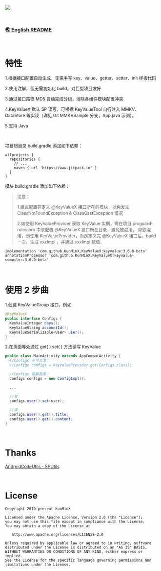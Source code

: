 ![](https://tva1.sinaimg.cn/large/e6c9d24ely1h4kltojgmqj21h80dmabg.jpg)

&nbsp;

### [🌏 English README](https://github.com/KunMinX/KeyValueX/blob/main/README_EN.md)

&nbsp;

# 特性

1.根据接口配置自动生成，无需手写 key、value、getter、setter、init 样板代码

2.使用注解，但无需初始化 build，对巨型项目友好

3.通过接口路径 MD5 自动完成分组，消除各组件模块配置冲突

4.KeyValueX 默认 SP 读写，可根据 KeyValueTool 自行注入 MMKV、DataStore 等实现（详见 Git MMKVSample 分支，App.java 示例）。

5.支持 Java

&nbsp;

项目根目录 build.gradle 添加如下依赖：

```
allprojects {
  repositories {
    // ...
    maven { url 'https://www.jitpack.io' }
  }
}
```

模块 build.gradle 添加如下依赖：

> 注意：
>
> 1.建议配置在定义 @KeyValueX 接口所在的模块，以免发生 ClassNotFoundException & ClassCastException 情况
>
> 2.如使用 KeyValueProvider 获取 KeyValue 实例，需在项目 proguard-rules.pro 中须配置 @KeyValueX 接口所在目录，避免被混淆，
> 如欲混淆，勿使用 KeyValueProvider，而是定义完 @KeyValueX 接口后，build 一次，生成 xxxImpl ，并通过 xxxImpl 赋值。

```
implementation 'com.github.KunMinX.KeyValueX:keyvalue:3.6.0-beta'
annotationProcessor 'com.github.KunMinX.KeyValueX:keyvalue-compiler:3.6.0-beta'
```

&nbsp;

# 使用 2 步曲

1.创建 KeyValueGroup 接口，例如

```java
@KeyValueX
public interface Configs {
  KeyValueInteger days();
  KeyValueString accountId();
  KeyValueSerializable<User> user();
}
```

2.在页面等处通过 get( ) set( ) 方法读写 KeyValue

```java
public class MainActivity extends AppCompatActivity {
  //Configs 不可混淆：
  //Configs configs = KeyValueProvider.get(Configs.class);

  //Configs 可被混淆：
  Configs configs = new ConfigImpl();
  
  ...

  //写
  configs.user().set(user);

  //读
  configs.user().get().title;
  configs.user().get().content;
}
```

&nbsp;

# Thanks

[AndroidCodeUtils - SPUtils](https://github.com/Blankj/AndroidUtilCode/blob/d0b890e106be3658d259ca7ec52e232b991f67f1/lib/utilcode/src/main/java/com/blankj/utilcode/util/SPUtils.java)

&nbsp;

# License

```
Copyright 2019-present KunMinX

Licensed under the Apache License, Version 2.0 (the "License");
you may not use this file except in compliance with the License.
You may obtain a copy of the License at

   http://www.apache.org/licenses/LICENSE-2.0

Unless required by applicable law or agreed to in writing, software
distributed under the License is distributed on an "AS IS" BASIS,
WITHOUT WARRANTIES OR CONDITIONS OF ANY KIND, either express or implied.
See the License for the specific language governing permissions and
limitations under the License.
```